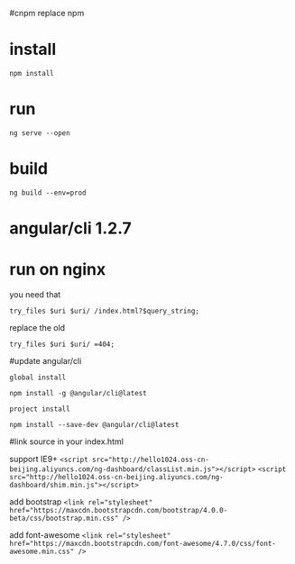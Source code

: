 #cnpm replace npm

# install
`npm install`

# run
`ng serve --open`

# build
`ng build --env=prod`

# angular/cli 1.2.7

# run on nginx

you need that

` try_files $uri $uri/ /index.html?$query_string; `

replace the old

` try_files $uri $uri/ =404; `

#update angular/cli

```
global install

npm install -g @angular/cli@latest

project install

npm install --save-dev @angular/cli@latest
```

#link source in your index.html

support IE9+
` <script src="http://hello1024.oss-cn-beijing.aliyuncs.com/ng-dashboard/classList.min.js"></script> `
` <script src="http://hello1024.oss-cn-beijing.aliyuncs.com/ng-dashboard/shim.min.js"></script> `

add bootstrap
` <link rel="stylesheet" href="https://maxcdn.bootstrapcdn.com/bootstrap/4.0.0-beta/css/bootstrap.min.css" /> `

add font-awesome
` <link rel="stylesheet" href="https://maxcdn.bootstrapcdn.com/font-awesome/4.7.0/css/font-awesome.min.css" /> `

